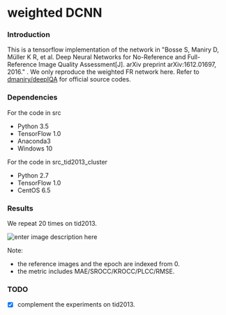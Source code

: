 # weighted DCNN

### Introduction
This is a tensorflow implementation of the network in "Bosse S, Maniry D, Müller K R, et al. Deep Neural Networks for No-Reference and Full-Reference Image Quality Assessment[J]. arXiv preprint arXiv:1612.01697, 2016." .
We only reproduce the weighted FR network here. Refer to [dmaniry/deepIQA][source code] for official source codes.

### Dependencies
For the code in src
- Python 3.5
- TensorFlow 1.0
- Anaconda3
- Windows 10

For the code in src_tid2013_cluster
- Python 2.7
- TensorFlow 1.0
- CentOS 6.5

### Results
We repeat 20 times on tid2013.

![enter image description here](https://github.com/HC-2016/weighted_DCNN_IQA/raw/master/result/result.png)



Note:
- the reference images and the epoch are indexed from 0.
- the metric  includes  MAE/SROCC/KROCC/PLCC/RMSE.

### TODO
- [x] complement the experiments on tid2013.

[source code]: https://github.com/dmaniry/deepIQA

